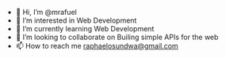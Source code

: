 - 👋 Hi, I’m @mrafuel
- 👀 I’m interested in Web Development
- 🌱 I’m currently learning Web Development
- 💞️ I’m looking to collaborate on Builing simple APIs for the web
- 📫 How to reach me raphaelosundwa@gmail.com

<!---
mrafuel/mrafuel is a ✨ special ✨ repository because its `README.md` (this file) appears on your GitHub profile.
You can click the Preview link to take a look at your changes.
--->
